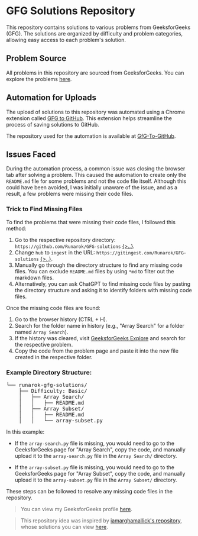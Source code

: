 # GFG Solutions Repository

This repository contains solutions to various problems from GeeksforGeeks (GFG). The solutions are organized by difficulty and problem categories, allowing easy access to each problem's solution.

## Problem Source

All problems in this repository are sourced from GeeksforGeeks. You can explore the problems [here](https://www.geeksforgeeks.org/explore?page=1&sortBy=difficulty).

## Automation for Uploads

The upload of solutions to this repository was automated using a Chrome extension called [GFG to GitHub](https://chromewebstore.google.com/detail/gfg-to-github/gojabhkegjnlnklkkpkglaembhlknkgk). This extension helps streamline the process of saving solutions to GitHub.

The repository used for the automation is available at [GfG-To-GitHub](https://github.com/AtharvaNanavate/GfG-To-GitHub).

## Issues Faced

During the automation process, a common issue was closing the browser tab after solving a problem. This caused the automation to create only the `README.md` file for some problems and not the code file itself. Although this could have been avoided, I was initially unaware of the issue, and as a result, a few problems were missing their code files.

### Trick to Find Missing Files

To find the problems that were missing their code files, I followed this method:

1. Go to the respective repository directory: `https://github.com/Runarok/GFG-solutions` [{>..}](https://github.com/Runarok/GFG-solutions).
2. Change `hub` to `ingest` in the URL: `https://gitingest.com/Runarok/GFG-solutions` [{>..}](https://gitingest.com/Runarok/GFG-solutions).
3. Manually go through the directory structure to find any missing code files. You can exclude `README.md` files by using `*md` to filter out the markdown files.
4. Alternatively, you can ask ChatGPT to find missing code files by pasting the directory structure and asking it to identify folders with missing code files.

Once the missing code files are found:

1. Go to the browser history (CTRL + H).
2. Search for the folder name in history (e.g., "Array Search" for a folder named `Array Search`).
3. If the history was cleared, visit [GeeksforGeeks Explore](https://www.geeksforgeeks.org/explore?page=1&sortBy=difficulty) and search for the respective problem.
4. Copy the code from the problem page and paste it into the new file created in the respective folder.

### Example Directory Structure:
<pre>
└── runarok-gfg-solutions/
    ├── Difficulty: Basic/
    │   ├── Array Search/
    │   │   ├── README.md
    │   ├── Array Subset/
    │   │   ├── README.md
    │   │   └── array-subset.py
</pre>

In this example:

- If the `array-search.py` file is missing, you would need to go to the GeeksforGeeks page for "Array Search", copy the code, and manually upload it to the `array-search.py` file in the `Array Search/` directory.

- If the `array-subset.py` file is missing, you would need to go to the GeeksforGeeks page for "Array Subset", copy the code, and manually upload it to the `array-subset.py` file in the `Array Subset/` directory.

These steps can be followed to resolve any missing code files in the repository.

> You can view my GeeksforGeeks profile [here](https://www.geeksforgeeks.org/user/runarokr4p2/).

> This repository idea was inspired by [iamarghamallick's repository](https://github.com/iamarghamallick), whose solutions you can view [here](https://github.com/iamarghamallick/GeeksforGeeks-Solutions/tree/main).
